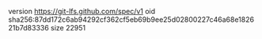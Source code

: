 version https://git-lfs.github.com/spec/v1
oid sha256:87dd172c6ab94292cf362cf5eb69b9ee25d02800227c46a68e182621b7d83336
size 22951

